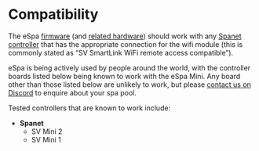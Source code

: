 # Compatibility

The eSpa [firmware](/firmware) (and [related hardware](/hardware)) should work with any [Spanet controller](https://www.spanet.com.au/product-category/spa-controls/) that has the appropriate connection for the wifi module (this is commonly stated as “SV SmartLink WiFi remote access compatible”). 

eSpa is being actively used by people around the world, with the controller boards listed below being known to work with the eSpa Mini. Any board other than those listed below are unlikely to work, but please [contact us on Discord](https://discord.gg/faK8Ag4wHn) to enquire about your spa pool.

Tested controllers that are known to work include:

* **Spanet**
  * SV Mini 2
  * SV Mini 1
